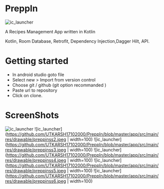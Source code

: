 # PreppIn
![ic_launcher](https://raw.githubusercontent.com/UTKARSH17102000/PreppIn/master/app/src/main/res/mipmap-hdpi/ic_launcher.png)
  
  A Recipes Management App written in Kotlin
  
  Kotlin, Room Database, Retrofit, Dependency Injection,Dagger Hilt, API.

# Getting started

   * In android studio goto file
   * Select new > Import from version control
   * Choose git / github (git option recommanded )
   * Paste url to repository
   * Click on clone.

# ScreenShots
![ic_launcher](https://github.com/UTKARSH17102000/PreppIn/blob/master/app/src/main/res/drawable-hdpi/preppin_splash_screen.png)
![ic_launcher](https://github.com/UTKARSH17102000/PreppIn/blob/master/app/src/main/res/drawable/preppinss2.jpeg | width=100)
![ic_launcher](https://github.com/UTKARSH17102000/PreppIn/blob/master/app/src/main/res/drawable/preppinss3.jpeg | width=100)
![ic_launcher](https://github.com/UTKARSH17102000/PreppIn/blob/master/app/src/main/res/drawable/preppinss4.jpeg | width=100)
![ic_launcher](https://github.com/UTKARSH17102000/PreppIn/blob/master/app/src/main/res/drawable/preppinss5.jpeg | width=100)
![ic_launcher](https://github.com/UTKARSH17102000/PreppIn/blob/master/app/src/main/res/drawable/preppinss6.jpeg | width=100)
